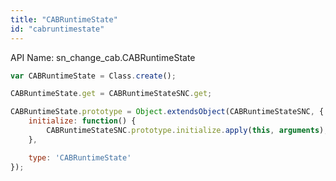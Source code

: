 ```yaml
---
title: "CABRuntimeState"
id: "cabruntimestate"
---
```


API Name: sn_change_cab.CABRuntimeState

```js
var CABRuntimeState = Class.create();

CABRuntimeState.get = CABRuntimeStateSNC.get;

CABRuntimeState.prototype = Object.extendsObject(CABRuntimeStateSNC, {
	initialize: function() {
		CABRuntimeStateSNC.prototype.initialize.apply(this, arguments);
	},

    type: 'CABRuntimeState'
});
```